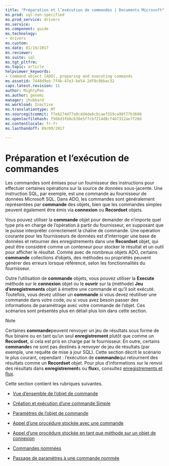 ```yaml
---
title: "Préparation et l’exécution de commandes | Documents Microsoft"
ms.prod: sql-non-specified
ms.prod_service: drivers
ms.service: 
ms.component: guide
ms.technology:
- drivers
ms.custom: 
ms.date: 01/19/2017
ms.reviewer: 
ms.suite: sql
ms.tgt_pltfrm: 
ms.topic: article
helpviewer_keywords:
- Command object [ADO], preparing and executing commands
ms.assetid: 7448d9ee-7f4b-47e3-be54-2df8c9bbac32
caps.latest.revision: 11
author: MightyPen
ms.author: genemi
manager: jhubbard
ms.workload: Inactive
ms.translationtype: MT
ms.sourcegitcommit: f7e6274d77a9cdd4de6cbcaef559ca99f77b3608
ms.openlocfilehash: f566d3fb0c639e5f7cb7214d8cf467312ae7f28d
ms.contentlocale: fr-fr
ms.lasthandoff: 09/09/2017

---
```

# <a name="preparing-and-executing-commands"></a>Préparation et l’exécution de commandes
Les commandes sont émises pour un fournisseur des instructions pour effectuer certaines opérations sur la source de données sous-jacente. Une instruction SQL, par exemple, est une commande au fournisseur de données Microsoft SQL. Dans ADO, les commandes sont généralement représentées par **commande** des objets, bien que les commandes simples peuvent également être émis via **connexion** ou **Recordset** objets.  
  
 Vous pouvez utiliser la **commande** objet pour demander de n’importe quel type pris en charge de l’opération à partir du fournisseur, en supposant que le puisse interpréter correctement la chaîne de commande. Une opération courante pour les fournisseurs de données est d’interroger une base de données et retourner des enregistrements dans une **Recordset** objet, qui peut être considéré comme un conteneur pour stocker le résultat et un outil pour afficher le résultat. Comme avec de nombreux objets ADO, certains **commande** collections d’objets, des méthodes ou propriétés peuvent générer des erreurs lorsque référencé, selon les fonctionnalités du fournisseur.  
  
 Outre l’utilisation de **commande** objets, vous pouvez utiliser la **Execute** méthode sur le **connexion** objet ou le **ouvrir** sur la (méthode) **Jeu d’enregistrements** objet à émettre une commande et qu’il soit exécuté. Toutefois, vous devez utiliser un **commande** si vous devez réutiliser une commande dans votre code, ou si vous avez besoin passer des informations de paramétrage avec votre commande de l’objet. Ces scénarios sont présentés plus en détail plus loin dans cette section.  
  
> [!NOTE]
>  Certaines **commande**peuvent renvoyer un jeu de résultats sous forme de flux binaire ou en tant qu’un seul **enregistrement** plutôt que comme un **Recordset**, si cela est pris en charge par le fournisseur. En outre, certains **commande**s ne sont pas destinés à renvoyer de jeu de résultats (par exemple, une requête de mise à jour SQL). Cette section décrit le scénario le plus courant, cependant : l’exécution de **commande**qui retournent des résultats comme un **Recordset** objet. Pour plus d’informations sur le renvoi des résultats dans **enregistrement**s ou **flux**s, consultez [enregistrements et flux](../../../ado/guide/data/records-and-streams.md).  
  
 Cette section contient les rubriques suivantes.  
  
-   [Vue d’ensemble de l’objet de commande](../../../ado/guide/data/command-object-overview.md)  
  
-   [Création et exécution d’une commande Simple](../../../ado/guide/data/creating-and-executing-a-simple-command.md)  
  
-   [Paramètres de l’objet de commande](../../../ado/guide/data/command-object-parameters.md)  
  
-   [Appel d’une procédure stockée avec une commande](../../../ado/guide/data/calling-a-stored-procedure-with-a-command.md)  
  
-   [Appel d’une procédure stockée en tant que méthode sur un objet de connexion](../../../ado/guide/data/calling-a-stored-procedure-as-a-method-on-a-connection-object.md)  
  
-   [Commandes nommées](../../../ado/guide/data/named-commands.md)  
  
-   [Passage de paramètres à une commande nommée](../../../ado/guide/data/passing-parameters-to-a-named-command.md)

